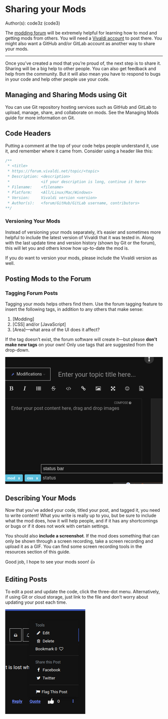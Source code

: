 # Sharing your Mods

Author(s): code3z (code3)

The [modding forum](https://forum.vivaldi.net/category/52/modifications) will be
extremely helpful for learning how to mod and getting mods from others. You will
need a [Vivaldi account](https://login.vivaldi.net) to post there. You might
also want a GitHub and/or GitLab account as another way to share your mods.

---

Once you’ve created a mod that you’re proud of, the next step is to share it.
Sharing will be a big help to other people. You can also get feedback and help
from the community. But it will also mean you have to respond to bugs in your
code and help other people use your code.

## Managing and Sharing Mods using Git

You can use Git repository hosting services such as GitHub and GitLab to upload,
manage, share, and collaborate on mods. See the Managing Mods guide for more
information on Git.

## Code Headers

Putting a comment at the top of your code helps people understand it, use it,
and remember where it came from. Consider using a header like this:

```css
/**
 * <title>
 * https://forum.vivaldi.net/topic/<topic>
 * Description: <description>
 *              <if your description is long, continue it here>
 * Filename:    <filename>
 * Platform:    <All/Linux/Mac/Windows>
 * Version:     Vivaldi version <version>
 * Author(s):   <forum/GitHub/GitLab username, contributors>
**/
```

### Versioning Your Mods

Instead of versioning your mods separately, it’s easier and sometimes more
helpful to include the latest version of Vivaldi that it was tested in. Along
with the last update time and version history (shown by Git or the forum), this
will let you and others know how up-to-date the mod is.

If you do want to version your mods, please include the Vivaldi version as well.

## Posting Mods to the Forum

### Tagging Forum Posts

Tagging your mods helps others find them. Use the forum tagging feature to
insert the following tags, in addition to any others that make sense:

 1. [Modding]
 2. [CSS] and/or [JavaScript]
 3. [Area]—what area of the UI does it affect?

If the tag doesn’t exist, the forum software will create it—but please **don’t
make new tags** on your own! Only use tags that are suggested from the
drop-down.

![Tagging Posts Screenshot](../assets/community/sharing-mods/tag-post.png)

## Describing Your Mods

Now that you’ve added your code, titled your post, and tagged it, you need to
write content! What you write is really up to you, but be sure to include what
the mod does, how it will help people, and if it has any shortcomings or bugs
or if it does not work with certain settings.

You should also **include a screenshot**. If the mod does something that can
only be shown through a screen recording, take a screen recording and upload
it as a GIF. You can find some screen recording tools in the resources section
of this guide.

Good job, I hope to see your mods soon! 👍

## Editing Posts

To edit a post and update the code, click the three-dot menu. Alternatively, if
using Git or cloud storage, just link to the file and don’t worry about
updating your post each time.

![Editing Post Screenshot](../assets/community/sharing-mods/edit-post.png)
